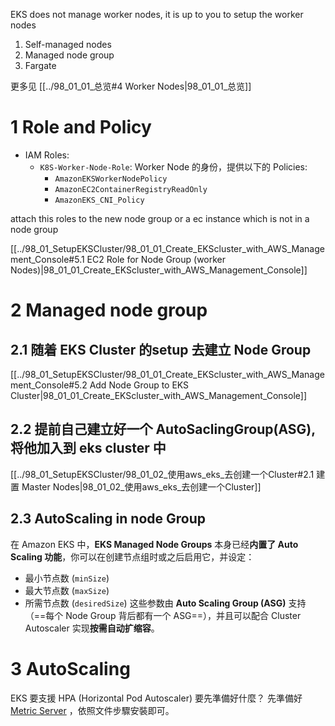 

EKS does not manage worker nodes, it is up to you to setup the worker nodes
1. Self-managed nodes
2. Managed node group
3. Fargate

更多见 [[../98_01_01_总览#4 Worker Nodes|98_01_01_总览]]

# 1 Role and Policy 

- IAM Roles:
    - `K8S-Worker-Node-Role`: Worker Node 的身份，提供以下的 Policies:
        - `AmazonEKSWorkerNodePolicy`
        - `AmazonEC2ContainerRegistryReadOnly`
        - `AmazonEKS_CNI_Policy`

attach this roles to the new node group or a ec instance which is not in a node group

[[../98_01_SetupEKSCluster/98_01_01_Create_EKScluster_with_AWS_Management_Console#5.1 EC2 Role for Node Group (worker Nodes)|98_01_01_Create_EKScluster_with_AWS_Management_Console]]

# 2 Managed node group

## 2.1 随着 EKS Cluster 的setup 去建立 Node Group

[[../98_01_SetupEKSCluster/98_01_01_Create_EKScluster_with_AWS_Management_Console#5.2 Add Node Group to EKS Cluster|98_01_01_Create_EKScluster_with_AWS_Management_Console]]

## 2.2 提前自己建立好一个 AutoSaclingGroup(ASG), 将他加入到 eks cluster 中 

[[../98_01_SetupEKSCluster/98_01_02_使用aws_eks_去创建一个Cluster#2.1 建置 Master Nodes|98_01_02_使用aws_eks_去创建一个Cluster]]

## 2.3 AutoScaling  in node Group 
在 Amazon EKS 中，**EKS Managed Node Groups** 本身已经**内置了 Auto Scaling 功能**，你可以在创建节点组时或之后启用它，并设定：
- 最小节点数 (`minSize`)
- 最大节点数 (`maxSize`)
- 所需节点数 (`desiredSize`)
这些参数由 **Auto Scaling Group (ASG)** 支持（==每个 Node Group 背后都有一个 ASG==），并且可以配合 Cluster Autoscaler 实现**按需自动扩缩容**。


# 3 AutoScaling 

EKS 要支援 HPA (Horizontal Pod Autoscaler) 要先準備好什麼？
先準備好 [Metric Server](https://docs.aws.amazon.com/eks/latest/userguide/metrics-server.html) ，依照文件步驟安裝即可。




